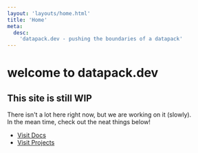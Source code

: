 ```yaml
---
layout: 'layouts/home.html'
title: 'Home'
meta:
  desc:
    'datapack.dev - pushing the boundaries of a datapack'
---
```


# welcome to datapack.dev
## This site is still WIP
There isn't a lot here right now, but we are working on it (slowly).  
In the mean time, check out the neat things below!
- [Visit Docs](/docs/)
- [Visit Projects](/projects/)